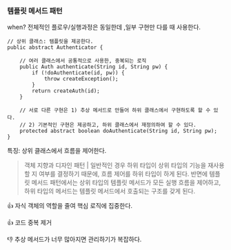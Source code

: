 ### 템플릿 메서드 패턴

when? 전체적인 플로우/실행과정은 동일한데 ,일부 구현만 다를 때 사용한다.

```
// 상위 클래스: 템플릿을 제공한다.
public abstract Authenticator {
	
	// 여러 클래스에서 공통적으로 사용한, 중복되는 로직
	public Auth authenticate(String id, String pw) {
		if (!doAuthenticate(id, pw)) {
			throw createException();
		}
		return createAuth(id);
	}

	// 서로 다른 구현은 1) 추상 메서드로 만들어 하위 클래스에서 구현하도록 할 수 있다.
	// 2) 기본적인 구현은 제공하고, 하위 클래스에서 재정의하여 할 수 있다.
	protected abstract boolean doAuthenticate(String id, String pw);
} 
```

특징: 상위 클래스에서 흐름을 제어한다.

> 객체 지향과 디자인 패턴 | 일반적인 경우 하위 타입이 상위 타입의 기능을 재사용할 지 여부를 결정하기 때문에, 흐름 제어를 하위 타입이 하게 된다. 반면에 템플릿 메서드 패턴에서는 상위 타입의 템플릿 메서드가 모든 실행 흐름을 제어하고, 하위 타입의 메서드는 템플릿 메서드에서 호출되는 구조를 갖게 된다.

👍 자식 객체의 역할을 줄여 핵심 로직에 집중한다.

👍 코드 중복 제거

👎 추상 메서드가 너무 많아지면 관리하기가 복잡하다.
